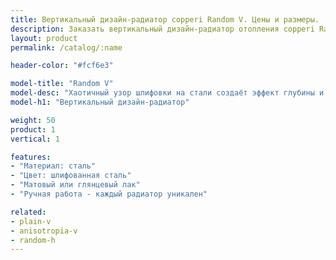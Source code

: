 ```yaml
---
title: Вертикальный дизайн-радиатор copperi Random V. Цены и размеры.
description: Заказать вертикальный дизайн-радиатор отопления copperi Random V в Москве.
layout: product
permalink: /catalog/:name

header-color: "#fcf6e3"

model-title: "Random V"
model-desc: "Хаотичный узор шлифовки на стали создаёт эффект глубины и бесконечное количество отблесков. Узор наносится вручную, поэтому каждый радиатор получается уникальным."
model-h1: "Вертикальный дизайн-радиатор"

weight: 50
product: 1
vertical: 1

features:
- "Материал: сталь"
- "Цвет: шлифованная сталь"
- "Матовый или глянцевый лак"
- "Ручная работа - каждый радиатор уникален"

related:
- plain-v
- anisotropia-v
- random-h
---
```

